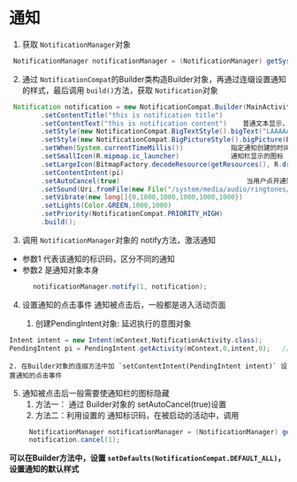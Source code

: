 # 通知
1. 获取 `NotificationManager`对象

```java
 NotificationManager notificationManager = (NotificationManager) getSystemService(Context.NOTIFICATION_SERVICE);

 ```

 2. 通过 `NotificationCompat`的Builder类构造Builder对象，再通过连缀设置通知的样式，最后调用 `build()`方法，获取 `Notification`对象

```java
 Notification notification = new NotificationCompat.Builder(MainActivity.this)
        .setContentTitle("this is notification title")
		.setContentText("this is notification content")    普通文本显示，只显示部分内容
		.setStyle(new NotificationCompat.BigTextStyle().bigText("LAAAAAAAAAAAAAAAAAAAAAA")) 设置长文本显示，保证所有的文本都能显示
        .setStyle(new NotificationCompat.BigPictureStyle().bigPicture(BitmapFactory.decodeResource(getResources(),R.drawable.a)))  下滑通知栏看到的图片
        .setWhen(System.currentTimeMillis()) 			指定通知创建的时间
        .setSmallIcon(R.mipmap.ic_launcher)  			通知栏显示的图标
        .setLargeIcon(BitmapFactory.decodeResource(getResources(), R.drawable.large))  		 下滑通知时出现的图标
        .setContentIntent(pi)
        .setAutoCancel(true)  								当用户点开通知后，通知图标消失
        .setSound(Uri.fromFile(new File("/system/media/audio/ringtones/DreamTheme.ogg")))		  设置通知声音
        .setVibrate(new long[]{0,1000,1000,1000,1000,1000}) 			设置震动，奇数位为等待时间，偶数位为震动时间
        .setLights(Color.GREEN,1000,1000)   							设置提示灯，数字奇数位为亮起的持续时间，偶数位为灯灭的时长
        .setPriority(NotificationCompat.PRIORITY_HIGH) 					 设置通知的优先级
        .build();                 										生成 Notification 对象
```

3. 调用 `NotificationManager`对象的 notify方法，激活通知
- 参数1 代表该通知的标识码，区分不同的通知
- 参数2 是通知对象本身

```java
	  notificationManager.notify(1, notification);
```

4. 设置通知的点击事件
通知被点击后，一般都是进入活动页面

    1. 创建PendingIntent对象:  延迟执行的意图对象

```java
Intent intent = new Intent(mContext,NotificationActivity.class);
PendingIntent pi = PendingIntent.getActivity(mContext,0,intent,0);   // 第2、4个参数一般设为0即可

```
	2. 在Builder对象的连缀方法中加 `setContentIntent(PendingIntent intent)` 设置通知的点击事件

5. 通知被点击后一般需要使通知栏的图标隐藏
	1. 方法一： 通过 Builder对象的 setAutoCancel(true)设置
	2. 方法二：利用设置的 通知标识码，在被启动的活动中，调用

```java
     NotificationManager notificationManager = (NotificationManager) getSystemService(Context.NOTIFICATION_SERVICE);
     notification.cancel(1);

```
**可以在Builder方法中，设置 `setDefaults(NotificationCompat.DEFAULT_ALL)`，设置通知的默认样式**
